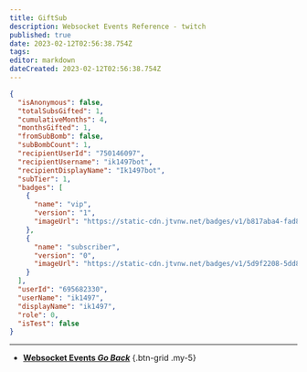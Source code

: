 ```yaml
---
title: GiftSub
description: Websocket Events Reference - twitch
published: true
date: 2023-02-12T02:56:38.754Z
tags: 
editor: markdown
dateCreated: 2023-02-12T02:56:38.754Z
---
```


```json
{
  "isAnonymous": false,
  "totalSubsGifted": 1,
  "cumulativeMonths": 4,
  "monthsGifted": 1,
  "fromSubBomb": false,
  "subBombCount": 1,
  "recipientUserId": "750146097",
  "recipientUsername": "ik1497bot",
  "recipientDisplayName": "Ik1497bot",
  "subTier": 1,
  "badges": [
    {
      "name": "vip",
      "version": "1",
      "imageUrl": "https://static-cdn.jtvnw.net/badges/v1/b817aba4-fad8-49e2-b88a-7cc744dfa6ec/3"
    },
    {
      "name": "subscriber",
      "version": "0",
      "imageUrl": "https://static-cdn.jtvnw.net/badges/v1/5d9f2208-5dd8-11e7-8513-2ff4adfae661/3"
    }
  ],
  "userId": "695682330",
  "userName": "ik1497",
  "displayName": "ik1497",
  "role": 0,
  "isTest": false
}
```

---

- [<i class="mdi mdi-chevron-left"></i>**Websocket Events *Go Back***](/Servers-Clients/WebSocket-Server/Events)
{.btn-grid .my-5}